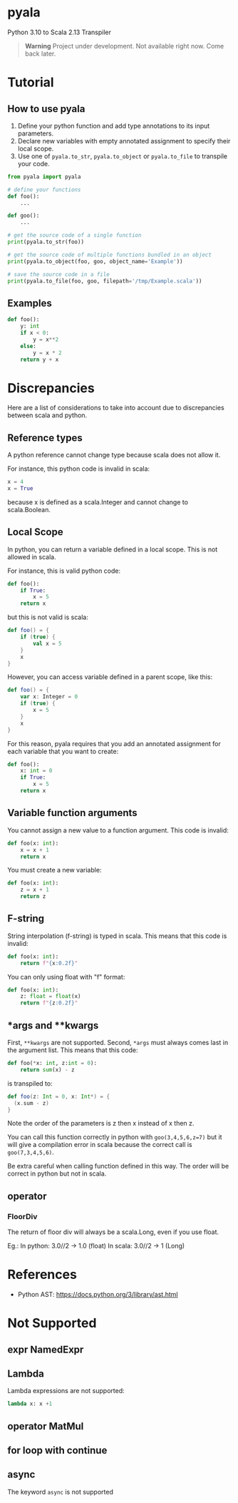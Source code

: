 # pyala
Python 3.10 to Scala 2.13 Transpiler

> **Warning**
> Project under development. Not available right now. Come back later.

# Tutorial

## How to use pyala

1. Define your python function and add type annotations to its input parameters.
2. Declare new variables with empty annotated assignment to specify their local scope.
3. Use one of `pyala.to_str`, `pyala.to_object` or `pyala.to_file` to transpile your code.

```python
from pyala import pyala

# define your functions
def foo():
    ...

def goo():
    ...

# get the source code of a single function
print(pyala.to_str(foo))

# get the source code of multiple functions bundled in an object
print(pyala.to_object(foo, goo, object_name='Example'))

# save the source code in a file
print(pyala.to_file(foo, goo, filepath='/tmp/Example.scala'))
```

## Examples

```python
def foo():
    y: int
    if x < 0:
        y = x**2
    else:
        y = x * 2
    return y + x
```


# Discrepancies

Here are a list of considerations to take into account due to discrepancies between scala and python.

## Reference types

A python reference cannot change type because scala does not allow it.

For instance, this python code is invalid in scala:
```python
x = 4
x = True
```
because x is defined as a scala.Integer and cannot change to scala.Boolean.

## Local Scope

In python, you can return a variable defined in a local scope. This is not allowed in scala.

For instance, this is valid python code:
```python
def foo():
    if True:
        x = 5
    return x
```

but this is not valid is scala:
```scala
def foo() = {
    if (true) {
        val x = 5
    }
    x
}
```

However, you can access variable defined in a parent scope, like this:
```scala
def foo() = {
    var x: Integer = 0
    if (true) {
        x = 5
    }
    x
}
```

For this reason, pyala requires that you add an annotated assignment for each variable that you want to create:
```python
def foo():
    x: int = 0
    if True:
        x = 5
    return x
```

## Variable function arguments

You cannot assign a new value to a function argument. This code is invalid:
```python
def foo(x: int):
    x = x + 1
    return x
```
You must create a new variable:
```python
def foo(x: int):
    z = x + 1
    return z
```

## F-string

String interpolation (f-string) is typed in scala. This means that this code is invalid:
```python
def foo(x: int):
    return f"{x:0.2f}"
```
You can only using float with "f" format:
```python
def foo(x: int):
    z: float = float(x)
    return f"{z:0.2f}"
```

## *args and **kwargs

First, `**kwargs` are not supported. Second, `*args` must always comes last in the argument list. This means that this code:
```python
def foo(*x: int, z:int = 0):
    return sum(x) - z
```
is transpiled to:
```scala
def foo(z: Int = 0, x: Int*) = {
  (x.sum - z)
}
```
Note the order of the parameters is z then x instead of x then z.

You can call this function correctly in python with `goo(3,4,5,6,z=7)` but it will give a compilation error in scala because the correct call is `goo(7,3,4,5,6)`.

Be extra careful when calling function defined in this way. The order will be correct in python but not in scala.

## operator

### FloorDiv

The return of floor div will always be a scala.Long, even if you use float.

Eg.:
In python: 3.0//2 -> 1.0 (float)
In scala: 3.0//2 -> 1 (Long)

# References

* Python AST: https://docs.python.org/3/library/ast.html



# Not Supported

## expr NamedExpr
## Lambda
Lambda expressions are not supported:
```python
lambda x: x +1
```
## operator MatMul
## for loop with continue
## async
The keyword `async` is not supported
